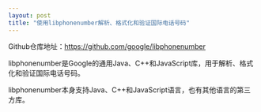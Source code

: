 ```yaml
---
layout: post
title: "使用libphonenumber解析、格式化和验证国际电话号码"
---
```

Github仓库地址：https://github.com/google/libphonenumber

libphonenumber是Google的通用Java、C++和JavaScript库，用于解析、格式化和验证国际电话号码。

libphonenumber本身支持Java、C++和JavaScript语言，也有其他语言的第三方库。
